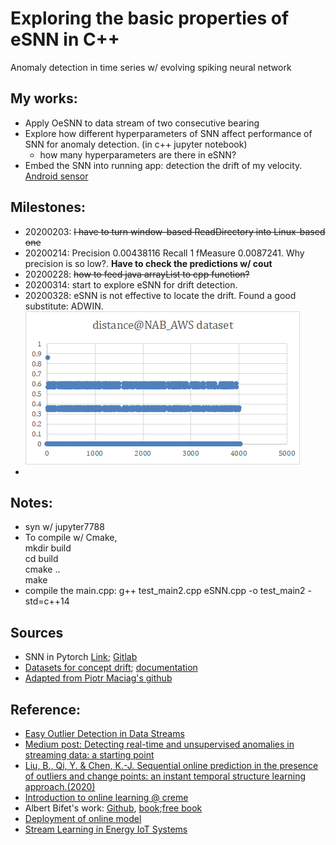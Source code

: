 # Exploring the basic properties of eSNN in C++
Anomaly detection in time series w/ evolving spiking neural network

## My works:
* Apply OeSNN to data stream of two consecutive bearing
* Explore how different hyperparameters of SNN affect performance of SNN for anomaly detection. (in c++ jupyter notebook)
  * how many hyperparameters are there in eSNN?
* Embed the SNN into running app: detection the drift of my velocity. [Android sensor](https://developer.android.com/guide/topics/sensors/sensors_position)

## Milestones:
* 20200203: ~~I have to turn window-based ReadDirectory into Linux-based one~~
* 20200214: Precision 0.00438116 Recall 1 fMeasure 0.0087241. Why precision is so low?. **Have to check the predictions w/ cout**
* 20200228: ~~how to feed java arrayList to cpp function?~~
* 20200314: start to explore eSNN for drift detection.
* 20200328: eSNN is not effective to locate the drift. Found a good substitute: ADWIN.
![](/drift_detection/performance.png)
*

## Notes:
* syn w/ jupyter7788
* To compile w/ Cmake,
<br> mkdir build
<br> cd build
<br> cmake ..
<br> make
* compile the main.cpp: g++ test_main2.cpp eSNN.cpp -o test_main2 -std=c++14

## Sources
* SNN in Pytorch [Link](https://medium.com/@martino.sorbaro/deep-learning-with-spiking-networks-optimising-energy-consumption-50588b4435fd); [Gitlab](https://gitlab.com/aiCTX/synoploss)
* [Datasets for concept drift](https://www.cs.bham.ac.uk/~minkull/open-source.html); [documentation](https://ieeexplore.ieee.org/abstract/document/5156502)
* [Adapted from Piotr Maciag's github](https://github.com/piotrMaciag32/eSNN-AD)

## Reference:
* [Easy Outlier Detection in Data Streams](https://towardsdatascience.com/easy-outlier-detection-in-data-streams-3089bfefe528)
* [Medium post: Detecting real-time and unsupervised anomalies in streaming data: a starting point](https://towardsdatascience.com/detecting-real-time-and-unsupervised-anomalies-in-streaming-data-a-starting-point-760a4bacbdf8)
* [Liu, B., Qi, Y. & Chen, K.-J. Sequential online prediction in the presence of outliers and change points: an instant temporal structure learning approach.(2020)](https://arxiv.org/abs/1907.06377)
* [Introduction to online learning @ creme](https://creme-ml.github.io/notebooks/batch-to-online.html)
* Albert Bifet's work: [Github](https://github.com/abifet), [book](https://www.amazon.com/gp/product/0262037793/ref=as_li_tl?ie=UTF8&camp=1789&creative=9325&creativeASIN=0262037793&linkCode=as2&tag=moa06-20&linkId=b5e81a3c1ba8d10f01fdabac1c422bd0);[free book](https://www.cs.waikato.ac.nz/~abifet/MOA/StreamMining.pdf)
* [Deployment of online model](https://towardsdatascience.com/machine-learning-for-streaming-data-with-creme-dacf5fb469df)
* [Stream Learning in Energy IoT Systems](https://towardsdatascience.com/stream-learning-in-energy-iot-systems-11f6ef089390)
